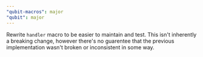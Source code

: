 ```yaml
---
"qubit-macros": major
"qubit": major
---
```


Rewrite `handler` macro to be easier to maintain and test. This isn't inherently a breaking change,
however there's no guarentee that the previous implementation wasn't broken or inconsistent in some
way.
